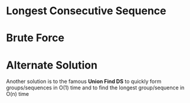 # Longest Consecutive Sequence

# Brute Force

# Alternate Solution
Another solution is to the famous **Union Find DS** to quickly form groups/sequences in O(1) time and to find the longest group/sequence in O(n) time